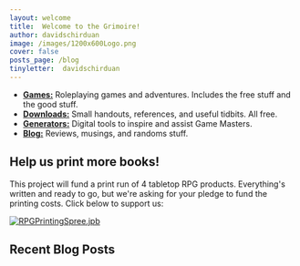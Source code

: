 ```yaml
---
layout: welcome
title:  Welcome to the Grimoire!
author: davidschirduan
image: /images/1200x600Logo.png
cover: false
posts_page: /blog
tinyletter:  davidschirduan
---
```


<!--author-->

- **[Games:](/games)** Roleplaying games and adventures. Includes the free stuff and the good stuff.
- **[Downloads:](/downloads)** Small handouts, references, and useful tidbits. All free.
- **[Generators:](/generators)** Digital tools to inspire and assist Game Masters.
- **[Blog:](/blog)** Reviews, musings, and randoms stuff.

## Help us print more books!

This project will fund a print run of 4 tabletop RPG products. Everything's written and ready to go, but we're asking for your pledge to fund the printing costs. Click below to support us: 

[![RPGPrintingSpree.jpb](https://ksr-ugc.imgix.net/assets/032/689/945/b8fc24602cd6d033c20dddc9dc12a5c9_original.png?ixlib=rb-2.1.0&crop=faces&w=1024&h=576&fit=crop&v=1615425701&auto=format&frame=1&q=92&s=eb5a24929344ef91fc99efeb535f687d)](https://www.kickstarter.com/projects/technicalgrimoire/rpg-printing-spree)

## Recent Blog Posts
<!--posts-->
